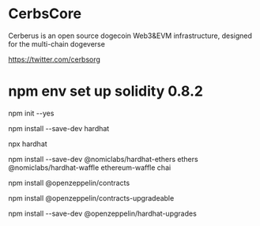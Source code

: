 # CerbsCore

Cerberus is an open source dogecoin Web3&EVM infrastructure, designed for the multi-chain dogeverse

<https://twitter.com/cerbsorg>


# npm env set up solidity 0.8.2
npm init --yes

npm install --save-dev hardhat

npx hardhat

npm install --save-dev @nomiclabs/hardhat-ethers ethers @nomiclabs/hardhat-waffle ethereum-waffle chai

npm install @openzeppelin/contracts

npm install @openzeppelin/contracts-upgradeable

npm install --save-dev @openzeppelin/hardhat-upgrades
